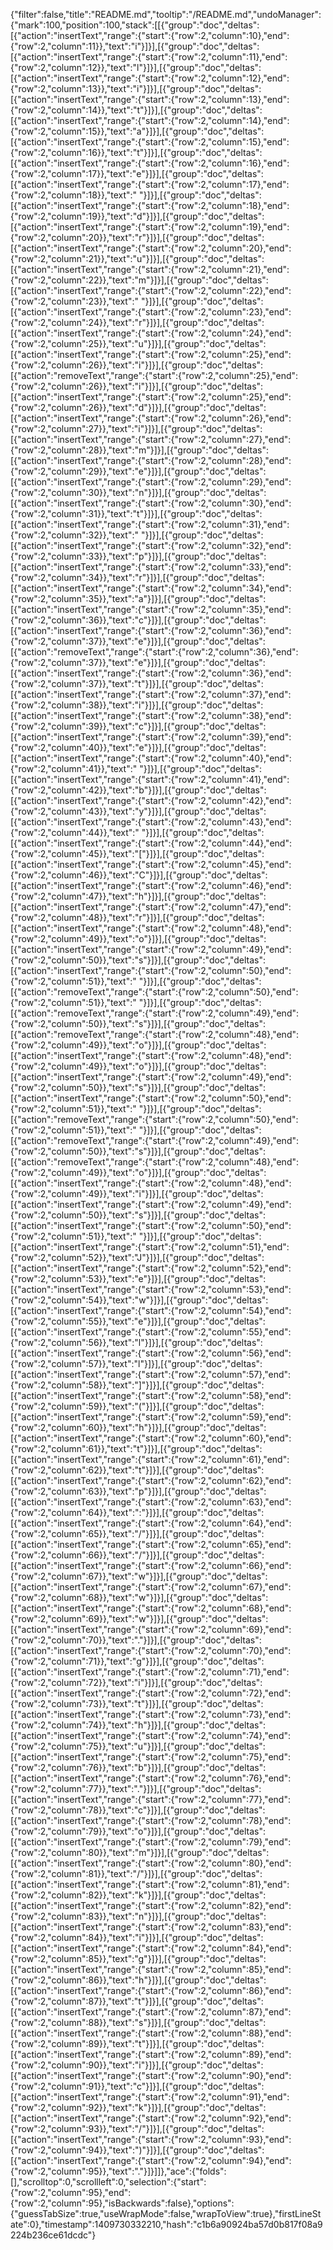 {"filter":false,"title":"README.md","tooltip":"/README.md","undoManager":{"mark":100,"position":100,"stack":[[{"group":"doc","deltas":[{"action":"insertText","range":{"start":{"row":2,"column":10},"end":{"row":2,"column":11}},"text":"i"}]}],[{"group":"doc","deltas":[{"action":"insertText","range":{"start":{"row":2,"column":11},"end":{"row":2,"column":12}},"text":"l"}]}],[{"group":"doc","deltas":[{"action":"insertText","range":{"start":{"row":2,"column":12},"end":{"row":2,"column":13}},"text":"i"}]}],[{"group":"doc","deltas":[{"action":"insertText","range":{"start":{"row":2,"column":13},"end":{"row":2,"column":14}},"text":"t"}]}],[{"group":"doc","deltas":[{"action":"insertText","range":{"start":{"row":2,"column":14},"end":{"row":2,"column":15}},"text":"a"}]}],[{"group":"doc","deltas":[{"action":"insertText","range":{"start":{"row":2,"column":15},"end":{"row":2,"column":16}},"text":"t"}]}],[{"group":"doc","deltas":[{"action":"insertText","range":{"start":{"row":2,"column":16},"end":{"row":2,"column":17}},"text":"e"}]}],[{"group":"doc","deltas":[{"action":"insertText","range":{"start":{"row":2,"column":17},"end":{"row":2,"column":18}},"text":" "}]}],[{"group":"doc","deltas":[{"action":"insertText","range":{"start":{"row":2,"column":18},"end":{"row":2,"column":19}},"text":"d"}]}],[{"group":"doc","deltas":[{"action":"insertText","range":{"start":{"row":2,"column":19},"end":{"row":2,"column":20}},"text":"r"}]}],[{"group":"doc","deltas":[{"action":"insertText","range":{"start":{"row":2,"column":20},"end":{"row":2,"column":21}},"text":"u"}]}],[{"group":"doc","deltas":[{"action":"insertText","range":{"start":{"row":2,"column":21},"end":{"row":2,"column":22}},"text":"m"}]}],[{"group":"doc","deltas":[{"action":"insertText","range":{"start":{"row":2,"column":22},"end":{"row":2,"column":23}},"text":" "}]}],[{"group":"doc","deltas":[{"action":"insertText","range":{"start":{"row":2,"column":23},"end":{"row":2,"column":24}},"text":"r"}]}],[{"group":"doc","deltas":[{"action":"insertText","range":{"start":{"row":2,"column":24},"end":{"row":2,"column":25}},"text":"u"}]}],[{"group":"doc","deltas":[{"action":"insertText","range":{"start":{"row":2,"column":25},"end":{"row":2,"column":26}},"text":"i"}]}],[{"group":"doc","deltas":[{"action":"removeText","range":{"start":{"row":2,"column":25},"end":{"row":2,"column":26}},"text":"i"}]}],[{"group":"doc","deltas":[{"action":"insertText","range":{"start":{"row":2,"column":25},"end":{"row":2,"column":26}},"text":"d"}]}],[{"group":"doc","deltas":[{"action":"insertText","range":{"start":{"row":2,"column":26},"end":{"row":2,"column":27}},"text":"i"}]}],[{"group":"doc","deltas":[{"action":"insertText","range":{"start":{"row":2,"column":27},"end":{"row":2,"column":28}},"text":"m"}]}],[{"group":"doc","deltas":[{"action":"insertText","range":{"start":{"row":2,"column":28},"end":{"row":2,"column":29}},"text":"e"}]}],[{"group":"doc","deltas":[{"action":"insertText","range":{"start":{"row":2,"column":29},"end":{"row":2,"column":30}},"text":"n"}]}],[{"group":"doc","deltas":[{"action":"insertText","range":{"start":{"row":2,"column":30},"end":{"row":2,"column":31}},"text":"t"}]}],[{"group":"doc","deltas":[{"action":"insertText","range":{"start":{"row":2,"column":31},"end":{"row":2,"column":32}},"text":" "}]}],[{"group":"doc","deltas":[{"action":"insertText","range":{"start":{"row":2,"column":32},"end":{"row":2,"column":33}},"text":"p"}]}],[{"group":"doc","deltas":[{"action":"insertText","range":{"start":{"row":2,"column":33},"end":{"row":2,"column":34}},"text":"r"}]}],[{"group":"doc","deltas":[{"action":"insertText","range":{"start":{"row":2,"column":34},"end":{"row":2,"column":35}},"text":"a"}]}],[{"group":"doc","deltas":[{"action":"insertText","range":{"start":{"row":2,"column":35},"end":{"row":2,"column":36}},"text":"c"}]}],[{"group":"doc","deltas":[{"action":"insertText","range":{"start":{"row":2,"column":36},"end":{"row":2,"column":37}},"text":"e"}]}],[{"group":"doc","deltas":[{"action":"removeText","range":{"start":{"row":2,"column":36},"end":{"row":2,"column":37}},"text":"e"}]}],[{"group":"doc","deltas":[{"action":"insertText","range":{"start":{"row":2,"column":36},"end":{"row":2,"column":37}},"text":"t"}]}],[{"group":"doc","deltas":[{"action":"insertText","range":{"start":{"row":2,"column":37},"end":{"row":2,"column":38}},"text":"i"}]}],[{"group":"doc","deltas":[{"action":"insertText","range":{"start":{"row":2,"column":38},"end":{"row":2,"column":39}},"text":"c"}]}],[{"group":"doc","deltas":[{"action":"insertText","range":{"start":{"row":2,"column":39},"end":{"row":2,"column":40}},"text":"e"}]}],[{"group":"doc","deltas":[{"action":"insertText","range":{"start":{"row":2,"column":40},"end":{"row":2,"column":41}},"text":" "}]}],[{"group":"doc","deltas":[{"action":"insertText","range":{"start":{"row":2,"column":41},"end":{"row":2,"column":42}},"text":"b"}]}],[{"group":"doc","deltas":[{"action":"insertText","range":{"start":{"row":2,"column":42},"end":{"row":2,"column":43}},"text":"y"}]}],[{"group":"doc","deltas":[{"action":"insertText","range":{"start":{"row":2,"column":43},"end":{"row":2,"column":44}},"text":" "}]}],[{"group":"doc","deltas":[{"action":"insertText","range":{"start":{"row":2,"column":44},"end":{"row":2,"column":45}},"text":"["}]}],[{"group":"doc","deltas":[{"action":"insertText","range":{"start":{"row":2,"column":45},"end":{"row":2,"column":46}},"text":"C"}]}],[{"group":"doc","deltas":[{"action":"insertText","range":{"start":{"row":2,"column":46},"end":{"row":2,"column":47}},"text":"h"}]}],[{"group":"doc","deltas":[{"action":"insertText","range":{"start":{"row":2,"column":47},"end":{"row":2,"column":48}},"text":"r"}]}],[{"group":"doc","deltas":[{"action":"insertText","range":{"start":{"row":2,"column":48},"end":{"row":2,"column":49}},"text":"o"}]}],[{"group":"doc","deltas":[{"action":"insertText","range":{"start":{"row":2,"column":49},"end":{"row":2,"column":50}},"text":"s"}]}],[{"group":"doc","deltas":[{"action":"insertText","range":{"start":{"row":2,"column":50},"end":{"row":2,"column":51}},"text":" "}]}],[{"group":"doc","deltas":[{"action":"removeText","range":{"start":{"row":2,"column":50},"end":{"row":2,"column":51}},"text":" "}]}],[{"group":"doc","deltas":[{"action":"removeText","range":{"start":{"row":2,"column":49},"end":{"row":2,"column":50}},"text":"s"}]}],[{"group":"doc","deltas":[{"action":"removeText","range":{"start":{"row":2,"column":48},"end":{"row":2,"column":49}},"text":"o"}]}],[{"group":"doc","deltas":[{"action":"insertText","range":{"start":{"row":2,"column":48},"end":{"row":2,"column":49}},"text":"o"}]}],[{"group":"doc","deltas":[{"action":"insertText","range":{"start":{"row":2,"column":49},"end":{"row":2,"column":50}},"text":"s"}]}],[{"group":"doc","deltas":[{"action":"insertText","range":{"start":{"row":2,"column":50},"end":{"row":2,"column":51}},"text":" "}]}],[{"group":"doc","deltas":[{"action":"removeText","range":{"start":{"row":2,"column":50},"end":{"row":2,"column":51}},"text":" "}]}],[{"group":"doc","deltas":[{"action":"removeText","range":{"start":{"row":2,"column":49},"end":{"row":2,"column":50}},"text":"s"}]}],[{"group":"doc","deltas":[{"action":"removeText","range":{"start":{"row":2,"column":48},"end":{"row":2,"column":49}},"text":"o"}]}],[{"group":"doc","deltas":[{"action":"insertText","range":{"start":{"row":2,"column":48},"end":{"row":2,"column":49}},"text":"i"}]}],[{"group":"doc","deltas":[{"action":"insertText","range":{"start":{"row":2,"column":49},"end":{"row":2,"column":50}},"text":"s"}]}],[{"group":"doc","deltas":[{"action":"insertText","range":{"start":{"row":2,"column":50},"end":{"row":2,"column":51}},"text":" "}]}],[{"group":"doc","deltas":[{"action":"insertText","range":{"start":{"row":2,"column":51},"end":{"row":2,"column":52}},"text":"J"}]}],[{"group":"doc","deltas":[{"action":"insertText","range":{"start":{"row":2,"column":52},"end":{"row":2,"column":53}},"text":"e"}]}],[{"group":"doc","deltas":[{"action":"insertText","range":{"start":{"row":2,"column":53},"end":{"row":2,"column":54}},"text":"w"}]}],[{"group":"doc","deltas":[{"action":"insertText","range":{"start":{"row":2,"column":54},"end":{"row":2,"column":55}},"text":"e"}]}],[{"group":"doc","deltas":[{"action":"insertText","range":{"start":{"row":2,"column":55},"end":{"row":2,"column":56}},"text":"l"}]}],[{"group":"doc","deltas":[{"action":"insertText","range":{"start":{"row":2,"column":56},"end":{"row":2,"column":57}},"text":"l"}]}],[{"group":"doc","deltas":[{"action":"insertText","range":{"start":{"row":2,"column":57},"end":{"row":2,"column":58}},"text":"]"}]}],[{"group":"doc","deltas":[{"action":"insertText","range":{"start":{"row":2,"column":58},"end":{"row":2,"column":59}},"text":"("}]}],[{"group":"doc","deltas":[{"action":"insertText","range":{"start":{"row":2,"column":59},"end":{"row":2,"column":60}},"text":"h"}]}],[{"group":"doc","deltas":[{"action":"insertText","range":{"start":{"row":2,"column":60},"end":{"row":2,"column":61}},"text":"t"}]}],[{"group":"doc","deltas":[{"action":"insertText","range":{"start":{"row":2,"column":61},"end":{"row":2,"column":62}},"text":"t"}]}],[{"group":"doc","deltas":[{"action":"insertText","range":{"start":{"row":2,"column":62},"end":{"row":2,"column":63}},"text":"p"}]}],[{"group":"doc","deltas":[{"action":"insertText","range":{"start":{"row":2,"column":63},"end":{"row":2,"column":64}},"text":":"}]}],[{"group":"doc","deltas":[{"action":"insertText","range":{"start":{"row":2,"column":64},"end":{"row":2,"column":65}},"text":"/"}]}],[{"group":"doc","deltas":[{"action":"insertText","range":{"start":{"row":2,"column":65},"end":{"row":2,"column":66}},"text":"/"}]}],[{"group":"doc","deltas":[{"action":"insertText","range":{"start":{"row":2,"column":66},"end":{"row":2,"column":67}},"text":"w"}]}],[{"group":"doc","deltas":[{"action":"insertText","range":{"start":{"row":2,"column":67},"end":{"row":2,"column":68}},"text":"w"}]}],[{"group":"doc","deltas":[{"action":"insertText","range":{"start":{"row":2,"column":68},"end":{"row":2,"column":69}},"text":"w"}]}],[{"group":"doc","deltas":[{"action":"insertText","range":{"start":{"row":2,"column":69},"end":{"row":2,"column":70}},"text":"."}]}],[{"group":"doc","deltas":[{"action":"insertText","range":{"start":{"row":2,"column":70},"end":{"row":2,"column":71}},"text":"g"}]}],[{"group":"doc","deltas":[{"action":"insertText","range":{"start":{"row":2,"column":71},"end":{"row":2,"column":72}},"text":"i"}]}],[{"group":"doc","deltas":[{"action":"insertText","range":{"start":{"row":2,"column":72},"end":{"row":2,"column":73}},"text":"t"}]}],[{"group":"doc","deltas":[{"action":"insertText","range":{"start":{"row":2,"column":73},"end":{"row":2,"column":74}},"text":"h"}]}],[{"group":"doc","deltas":[{"action":"insertText","range":{"start":{"row":2,"column":74},"end":{"row":2,"column":75}},"text":"u"}]}],[{"group":"doc","deltas":[{"action":"insertText","range":{"start":{"row":2,"column":75},"end":{"row":2,"column":76}},"text":"b"}]}],[{"group":"doc","deltas":[{"action":"insertText","range":{"start":{"row":2,"column":76},"end":{"row":2,"column":77}},"text":"."}]}],[{"group":"doc","deltas":[{"action":"insertText","range":{"start":{"row":2,"column":77},"end":{"row":2,"column":78}},"text":"c"}]}],[{"group":"doc","deltas":[{"action":"insertText","range":{"start":{"row":2,"column":78},"end":{"row":2,"column":79}},"text":"o"}]}],[{"group":"doc","deltas":[{"action":"insertText","range":{"start":{"row":2,"column":79},"end":{"row":2,"column":80}},"text":"m"}]}],[{"group":"doc","deltas":[{"action":"insertText","range":{"start":{"row":2,"column":80},"end":{"row":2,"column":81}},"text":"/"}]}],[{"group":"doc","deltas":[{"action":"insertText","range":{"start":{"row":2,"column":81},"end":{"row":2,"column":82}},"text":"k"}]}],[{"group":"doc","deltas":[{"action":"insertText","range":{"start":{"row":2,"column":82},"end":{"row":2,"column":83}},"text":"n"}]}],[{"group":"doc","deltas":[{"action":"insertText","range":{"start":{"row":2,"column":83},"end":{"row":2,"column":84}},"text":"i"}]}],[{"group":"doc","deltas":[{"action":"insertText","range":{"start":{"row":2,"column":84},"end":{"row":2,"column":85}},"text":"g"}]}],[{"group":"doc","deltas":[{"action":"insertText","range":{"start":{"row":2,"column":85},"end":{"row":2,"column":86}},"text":"h"}]}],[{"group":"doc","deltas":[{"action":"insertText","range":{"start":{"row":2,"column":86},"end":{"row":2,"column":87}},"text":"t"}]}],[{"group":"doc","deltas":[{"action":"insertText","range":{"start":{"row":2,"column":87},"end":{"row":2,"column":88}},"text":"s"}]}],[{"group":"doc","deltas":[{"action":"insertText","range":{"start":{"row":2,"column":88},"end":{"row":2,"column":89}},"text":"t"}]}],[{"group":"doc","deltas":[{"action":"insertText","range":{"start":{"row":2,"column":89},"end":{"row":2,"column":90}},"text":"i"}]}],[{"group":"doc","deltas":[{"action":"insertText","range":{"start":{"row":2,"column":90},"end":{"row":2,"column":91}},"text":"c"}]}],[{"group":"doc","deltas":[{"action":"insertText","range":{"start":{"row":2,"column":91},"end":{"row":2,"column":92}},"text":"k"}]}],[{"group":"doc","deltas":[{"action":"insertText","range":{"start":{"row":2,"column":92},"end":{"row":2,"column":93}},"text":"/"}]}],[{"group":"doc","deltas":[{"action":"insertText","range":{"start":{"row":2,"column":93},"end":{"row":2,"column":94}},"text":")"}]}],[{"group":"doc","deltas":[{"action":"insertText","range":{"start":{"row":2,"column":94},"end":{"row":2,"column":95}},"text":"."}]}]]},"ace":{"folds":[],"scrolltop":0,"scrollleft":0,"selection":{"start":{"row":2,"column":95},"end":{"row":2,"column":95},"isBackwards":false},"options":{"guessTabSize":true,"useWrapMode":false,"wrapToView":true},"firstLineState":0},"timestamp":1409730332210,"hash":"c1b6a90924ba57d0b817f08a9224b236ce61dcdc"}
